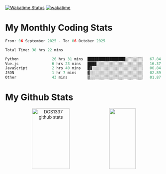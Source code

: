 [![Wakatime Status](https://github.com/noopurphalak/noopurphalak/workflows/wakatime-status-update/badge.svg)](https://github.com/noopurphalak/noopurphalak/actions/workflows/main.yml)
[![wakatime](https://wakatime.com/badge/user/80ace140-ef40-4fdd-b8ed-f3be3d2e1aea.svg)](https://wakatime.com/@80ace140-ef40-4fdd-b8ed-f3be3d2e1aea)

# My Monthly Coding Stats

<!--START_SECTION:waka-->

```python
From: 06 September 2025 - To: 06 October 2025

Total Time: 38 hrs 22 mins

Python               26 hrs 31 mins  █████████████████░░░░░░░░   67.84 %
Vue.js               6 hrs 23 mins   ████░░░░░░░░░░░░░░░░░░░░░   16.37 %
JavaScript           2 hrs 40 mins   █▓░░░░░░░░░░░░░░░░░░░░░░░   06.84 %
JSON                 1 hr 7 mins     ▓░░░░░░░░░░░░░░░░░░░░░░░░   02.89 %
Other                43 mins         ▒░░░░░░░░░░░░░░░░░░░░░░░░   01.87 %
```

<!--END_SECTION:waka-->

# My Github Stats
<div style="text-align: center;">
  <img width="49%" height="195px" src="https://github-readme-stats-sigma-five.vercel.app/api?username=noopurphalak&show_icons=true&count_private=true&hide_border=true&title_color=00FFFF&icon_color=00FFFF&text_color=00FFFF&bg_color=0d1117" alt="DGS1337 github stats" />
  <img width="41%" height="195px" src="https://github-readme-stats-sigma-five.vercel.app/api/top-langs/?username=noopurphalak&layout=compact&hide_border=true&title_color=00FFFF&text_color=00FFFF&bg_color=0d1117" />
</div>
